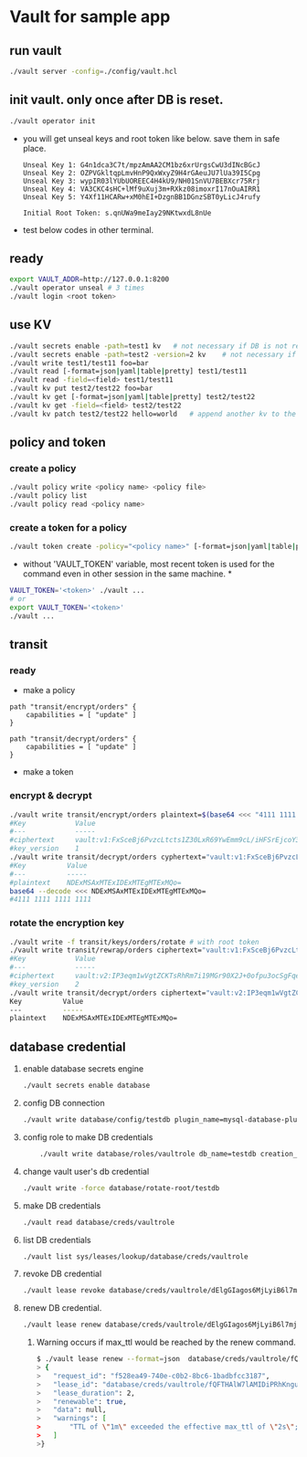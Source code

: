 # Vault for sample app

## run vault
``` bash
./vault server -config=./config/vault.hcl
```

## init vault. only once after DB is reset.
``` bash
./vault operator init
```
- you will get unseal keys and root token like below. save them in safe place.
  ```
  Unseal Key 1: G4n1dca3C7t/mpzAmAA2CM1bz6xrUrgsCwU3dINcBGcJ
  Unseal Key 2: OZPVGkltqpLmvHnP9QxWxyZ9H4rGAeuJU7lUa39I5Cpg
  Unseal Key 3: wypIR03lYUbUOREEC4H4kU9/NH01SnVU7BEBXcr75Rrj
  Unseal Key 4: VA3CKC4sHC+lMf9uXuj3m+RXkz08imoxrI17nOuAIRR1
  Unseal Key 5: Y4Xf11HCARw+xM0hEI+DzgnBB1DGnzSBT0yLicJ4rufy

  Initial Root Token: s.qnUWa9meIay29NKtwxdL8nUe
  ```
- test below codes in other terminal.

## ready
``` bash
export VAULT_ADDR=http://127.0.0.1:8200
./vault operator unseal # 3 times
./vault login <root token>
```

## use KV
``` bash
./vault secrets enable -path=test1 kv	# not necessary if DB is not reset.
./vault secrets enable -path=test2 -version=2 kv	# not necessary if DB is not reset.
./vault write test1/test11 foo=bar
./vault read [-format=json|yaml|table|pretty] test1/test11
./vault read -field=<field> test1/test11
./vault kv put test2/test22 foo=bar
./vault kv get [-format=json|yaml|table|pretty] test2/test22
./vault kv get -field=<field> test2/test22
./vault kv patch test2/test22 hello=world	# append another kv to the path.
```

## policy and token
### create a policy
``` bash
./vault policy write <policy name> <policy file>
./vault policy list
./vault policy read <policy name>
```
### create a token for a policy
``` bash
./vault token create -policy="<policy name>" [-format=json|yaml|table|pretty]
```
* without 'VAULT_TOKEN' variable, most recent token is used for the command even in other session in the same machine. *
``` bash
VAULT_TOKEN='<token>' ./vault ...
# or
export VAULT_TOKEN='<token>'
./vault ...
```

## transit
### ready
- make a policy
``` hcl
path "transit/encrypt/orders" {
	capabilities = [ "update" ]
}

path "transit/decrypt/orders" {
	capabilities = [ "update" ]
}
```
- make a token

### encrypt & decrypt
``` bash
./vault write transit/encrypt/orders plaintext=$(base64 <<< "4111 1111 1111 1111")
#Key            Value
#---            -----
#ciphertext     vault:v1:FxSceBj6PvzcLtcts1Z30LxR69YwEmm9cL/iHFSrEjcoY39d0F9LaFL/TuXH2+Nl
#key_version    1
./vault write transit/decrypt/orders cyphertext="vault:v1:FxSceBj6PvzcLtcts1Z30LxR69YwEmm9cL/iHFSrEjcoY39d0F9LaFL/TuXH2+Nl"
#Key          Value
#---          -----
#plaintext    NDExMSAxMTExIDExMTEgMTExMQo=
base64 --decode <<< NDExMSAxMTExIDExMTEgMTExMQo=
#4111 1111 1111 1111
```

### rotate the encryption key
``` bash
./vault write -f transit/keys/orders/rotate	# with root token
./vault write transit/rewrap/orders ciphertext="vault:v1:FxSceBj6PvzcLtcts1Z30LxR69YwEmm9cL/iHFSrEjcoY39d0F9LaFL/TuXH2+Nl"	# with root token
#Key            Value
#---            -----
#ciphertext     vault:v2:IP3eqm1wVgtZCKTsRhRm7i19MGr90X2J+0ofpu3ocSgFqehTcbmQrtzLX8ZpxP1F
#key_version    2
./vault write transit/decrypt/orders ciphertext="vault:v2:IP3eqm1wVgtZCKTsRhRm7i19MGr90X2J+0ofpu3ocSgFqehTcbmQrtzLX8ZpxP1F"
Key          Value
---          -----
plaintext    NDExMSAxMTExIDExMTEgMTExMQo=
```

## database credential
1. enable database secrets engine
	``` bash
	./vault secrets enable database
	```
2. config DB connection
	```bash
	./vault write database/config/testdb plugin_name=mysql-database-plugin connection_url="{{username}}:{{password}}@tcp(127.0.0.1:13306)/" allowed_roles="vaultrole" username="vaultroot" password="qwer12#$"
	```
3. config role to make DB credentials
	```bash
		./vault write database/roles/vaultrole db_name=testdb creation_statements="SET ROLE vaultrole;	CREATE USER '{{name}}'@'%' IDENTIFIED BY '{{password}}';GRANT SELECT ON testdb.* TO '{{name}}'@'%';" default_ttl="1h" max_ttl="24h"
	```
4. change vault user's db credential
	```bash
	./vault write -force database/rotate-root/testdb
	```
5. make DB credentials
	```bash
	./vault read database/creds/vaultrole
	```
6. list DB credentials
	```bash
	./vault list sys/leases/lookup/database/creds/vaultrole
	```
7. revoke DB credential
	```bash
	./vault lease revoke database/creds/vaultrole/dElgGIagos6MjLyiB6l7mjc9
	```
8. renew DB credential.
	```bash
	./vault lease renew database/creds/vaultrole/dElgGIagos6MjLyiB6l7mjc9
	```
	1. Warning occurs if max_ttl would be reached by the renew command.
		```bash
		$ ./vault lease renew --format=json  database/creds/vaultrole/fQFTHAlW7lAMIDiPRhKngu1r
		> {
		>	"request_id": "f528ea49-740e-c0b2-8bc6-1badbfcc3187",
		>	"lease_id": "database/creds/vaultrole/fQFTHAlW7lAMIDiPRhKngu1r",
		>	"lease_duration": 2,
		>	"renewable": true,
		>	"data": null,
		>	"warnings": [
		>		"TTL of \"1m\" exceeded the effective max_ttl of \"2s\"; TTL value is capped accordingly"
		>	]
		>}
		```

